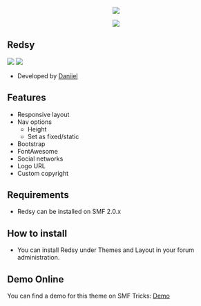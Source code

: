  <p align="center">
    <img src="https://smftricks.com/logos/logo.png">
 </p>
  <p align="center">
    <img src="https://custom.simplemachines.org/index.php?action=download;theme=2833;attach=241268;image">
 </p>
 
 ## Redsy
<img src="https://img.shields.io/badge/SMF-2.0-996ee1?style=flat-square"> <img src="https://img.shields.io/badge/Responsive-Yes-6e97e1?style=flat-square">

* Developed by [Daniiel](https://github.com/dmarquez9)

## Features
- Responsive layout
- Nav options
  - Height
  - Set as fixed/static
- Bootstrap
- FontAwesome
- Social networks
- Logo URL
- Custom copyright

## Requirements
* Redsy can be installed on SMF 2.0.x

## How to install
* You can install Redsy under Themes and Layout in your forum administration.

## Demo Online
You can find a demo for this theme on SMF Tricks: [Demo](http://demo.smftricks.com/index.php?theme=57)

